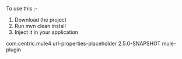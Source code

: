 To use this :-
1) Download the project
2) Run mvn clean install
3) Inject it in your application 

<dependency>
            <groupId>com.centric.mule4</groupId>
            <artifactId>url-properties-placeholder</artifactId>
            <version>2.5.0-SNAPSHOT</version>
            <classifier>mule-plugin</classifier>
        </dependency>
